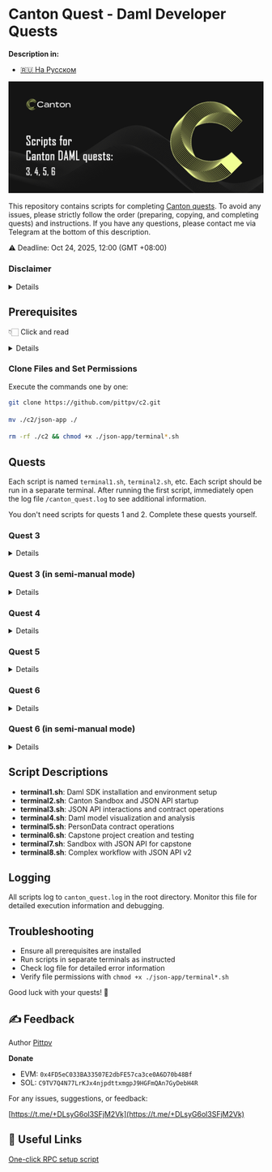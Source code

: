 # Canton Quest - Daml Developer Quests 

**Description in:**
- [🇷🇺 На Русском](https://github.com/pittpv/c2/tree/main/ "Русская версия описания")

![First screen](../other/Canton-Homepage-Hero-Banner.png)

This repository contains scripts for completing [Canton quests](https://earn.stackup.dev/campaigns/unlocking-canton-with-daml-unifying-traditional-and-crypto-markets-on-chain). To avoid any issues, please strictly follow the order (preparing, copying, and completing quests) and instructions. If you have any questions, please contact me via Telegram at the bottom of this description.

⚠️ Deadline: Oct 24, 2025, 12:00 (GMT +08:00)

### Disclaimer

<details>

These scripts were created **for educational purposes only** and are intended to **optimize routine task execution**.
Before using them, it is strongly recommended to **study the Canton Network materials** available on the **[StackUp](https://earn.stackup.dev/campaigns/unlocking-canton-with-daml-unifying-traditional-and-crypto-markets-on-chain)** platform.

The author is **not responsible** for any consequences resulting from the misuse of these scripts.

</details>

## Prerequisites

👇🏻 Click and read
<details>

### 1. Install Visual Studio Code

Download and install VS Code from: https://code.visualstudio.com/

### 2. Create Repository
![Create Repository](../other/Скриншот%2017-10-2025%20202938.jpg)

Enter any repository name:

![Repository Name](../other/Скриншот%2017-10-2025%20203049.jpg)

You can make it private:

![Private Repository](../other/Скриншот%2017-10-2025%20203127.jpg)

Click "Create repository":

![Create Button](../other/Скриншот%2017-10-2025%20203142.jpg)

Create an empty README file:

![Create README](../other/Скриншот%2017-10-2025%20203221.jpg)

Make initial commit:

![Initial Commit](../other/Скриншот%2017-10-2025%20203241.jpg)
![Commit Confirmation](../other/Скриншот%2017-10-2025%20203303.jpg)

### 3. Create GitHub Codespace
Click to create codespace:

![Create Codespace](../other/Скриншот%2017-10-2025%20203334.jpg)

Select previously created repository:

![Select Repository](../other/Скриншот%2017-10-2025%20203428.jpg)

Create codespace:

![Create Codespace](../other/Скриншот%2017-10-2025%20203453.jpg)

### 4. Install Daml Extension
When codespace is ready, install the Daml extension:
- Click extensions button (1)
- Search for "daml" (2)
- Click Install (3)

![Install Daml Extension](../other/Скриншот%2017-10-2025%20203551.jpg)

Agree and install:

![Install Confirmation](../other/Скриншот%2017-10-2025%20203625.jpg)

### 5. Connect Desktop VS Code
Click to open in desktop VS Code:

![Open in Desktop](../other/Скриншот%2017-10-2025%20203657.jpg)

Click "Open here":

![Open Here](../other/Скриншот%2017-10-2025%20203740.jpg)

Confirm in desktop:

![Desktop Confirmation](../other/Скриншот%2017-10-2025%20203803.jpg)

**Note:** The program will show several windows - agree to all prompts and install everything requested for GitHub connection.

</details>

### Clone Files and Set Permissions

Execute the commands one by one:
```bash
git clone https://github.com/pittpv/c2.git

mv ./c2/json-app ./

rm -rf ./c2 && chmod +x ./json-app/terminal*.sh
```

## Quests

Each script is named `terminal1.sh`, `terminal2.sh`, etc. Each script should be run in a separate terminal. After running the first script, immediately open the log file `/canton_quest.log` to see additional information.

You don't need scripts for quests 1 and 2. Complete these quests yourself.

### Quest 3

<details>

(Keep all terminals open until quest completion)

#### Terminal 1
Open terminal:

![Open Terminal](../other/Скриншот%2017-10-2025%20203925.jpg)

Run first script:
```bash
bash ./json-app/terminal1.sh
```

Wait for completion:

![Terminal 1 Complete](../other/Скриншот%2017-10-2025%20204715.jpg)

#### Terminal 2
Open new terminal and run:
```bash
bash ./json-app/terminal2.sh
```

Wait for messages:

![Terminal 2 Running](../other/Скриншот%2017-10-2025%20211721.jpg)

#### Terminal 3
Open new terminal and run:
```bash
bash ./json-app/terminal3.sh
```

Wait for completion:

![Terminal 3 Complete](../other/Скриншот%2017-10-2025%20224752.jpg)

**Screenshot requirements:**

- The last curl command
- Your full screen, including your taskbar (Windows / Linux) or dock (MacOS)
- The entire output of the command, including the contractId and templateId.

**Screenshot recommendations:**
- Expand file folder (1 on screenshot)
- Close log file (2 on screenshot)
- Scroll terminal window to this line (3 on screenshot)
- Resize window to show bottom area (4 on screenshot)

Save screenshot as: `C52Q3_YourStackupLogin.png` or `.jpg`

**Now press Ctrl+C in the second terminal and close all three terminals.**
</details>

### Quest 3 (in semi-manual mode)

<details>

https://github.com/pittpv/c2/blob/main/other/Canton-Q6-Manual-Guide.md

</details>

### Quest 4

<details>

Open new terminal and run:
```bash
bash ./json-app/terminal4.sh
```

Wait for completion:

![Terminal 4 Complete](../other/Скриншот%2018-10-2025%20104316.jpg)

Click on first "Script result" - a schema window will open. Check the box (2 on screenshot).

Hold Alt key and click button (1 on screenshot) to open new window (3 on screenshot).

![Terminal 4 details](../other/Скриншот%2018-10-2025%20104626.jpg)

Click on second "Script result" and drag the schema down. Check the box as in previous schema.

Repeat with third "Script result", don't forget to check the box.

Take full window screenshot - should look like:

![Quest 4 Result](../other/Скриншот%2018-10-2025%20104831.jpg)

**Screenshot requirements:**

- The code for token_test_1, token_test_2 and token_archive_exercise
- Script results of token_test_2
- Script results of token_archive_exercise
- Your full screen, including your taskbar (Windows / Linux) or dock (MacOS)

Save as: `C52Q4_YourStackupLogin.png` or `.jpg`

You can close the terminal.
</details>

### Quest 5

<details>

Open new terminal and run:
```bash
bash ./json-app/terminal5.sh
```

Wait for completion:

![Terminal 5 Complete](../other/Скриншот%2018-10-2025%20112605.jpg)

Open `PersonData.daml` file in folder (3 on screenshot).

Click on "Script result" (1 on screenshot). A schema window will open. Check the box (2 on screenshot).

Take full window screenshot - should match the example:

![Quest 5 Result](../other/Скриншот%2018-10-2025%20112605.jpg)

**Screenshot requirements:**

- The table for PersonData:PersonData. In particular, it must show the contact column.
- Show archived checkbox is checked
- Your full screen, including your taskbar (Windows / Linux) or dock (MacOS)

Save as: `C52Q5_YourStackupLogin.png` or `.jpg`

You can close the terminal.
</details>

### Quest 6

<details>

(Keep all terminals open until quest completion)

#### Terminal 1
Open new terminal and run:
```bash
bash ./json-app/terminal6.sh
```

Wait for completion:

![Terminal 6 Complete](../other/Скриншот%2018-10-2025%20192352.jpg)

#### Terminal 2
Open new terminal and run:
```bash
bash ./json-app/terminal7.sh
```

Wait for messages:

![Terminal 7 Running](../other/Скриншот%2018-10-2025%20192422.jpg)

#### Terminal 3
Open new terminal and run:
```bash
bash ./json-app/terminal8.sh
```

Wait for completion:

![Terminal 8 Complete](../other/Скриншот%2018-10-2025%20192518.jpg)

**Screenshot requirements:**

- The createArgument segment of the command curl -X POST 'http://localhost:7575/v2/commands/submit-and-wait-for-transaction' \-H "Content-Type: application/json" \-d @accept_trade.json | jq .
- Issuer is EUR_BANK, Owner is Bob
- Currency is EUR and amount is 100
- createdAt field shown clearly
- Your full screen, including your taskbar (Windows / Linux) or dock (MacOS)

**Screenshot recommendations:**

- Expand `capstone` folder
- Close log file
- Scroll terminal window to appropriate location

Save screenshot as: `C52Q6_YourStackupLogin.png` or `.jpg`

**Now press Ctrl+C in the seventh terminal and close all three terminals.**
</details>

### Quest 6 (in semi-manual mode)

<details>

https://github.com/pittpv/c2/blob/main/en/Canton-Q6-Manual-Guide.md

</details>

## Script Descriptions

- **terminal1.sh**: Daml SDK installation and environment setup
- **terminal2.sh**: Canton Sandbox and JSON API startup
- **terminal3.sh**: JSON API interactions and contract operations
- **terminal4.sh**: Daml model visualization and analysis
- **terminal5.sh**: PersonData contract operations
- **terminal6.sh**: Capstone project creation and testing
- **terminal7.sh**: Sandbox with JSON API for capstone
- **terminal8.sh**: Complex workflow with JSON API v2

## Logging

All scripts log to `canton_quest.log` in the root directory. Monitor this file for detailed execution information and debugging.

## Troubleshooting

- Ensure all prerequisites are installed
- Run scripts in separate terminals as instructed
- Check log file for detailed error information
- Verify file permissions with `chmod +x ./json-app/terminal*.sh`

Good luck with your quests! 🚀

## ✍️ Feedback

Author [Pittpv](https://x.com/pittpv)

**Donate**

- EVM: `0x4FD5eC033BA33507E2dbFE57ca3ce0A6D70b48Bf`
- SOL: `C9TV7Q4N77LrKJx4njpdttxmgpJ9HGFmQAn7GyDebH4R`

For any issues, suggestions, or feedback:

[https://t.me/+DLsyG6ol3SFjM2Vk](https://t.me/+DLsyG6ol3SFjM2Vk)

## 🔗 Useful Links

[One-click RPC setup script](https://github.com/pittpv/sepolia-auto-install "Quickly set up a Sepolia node for RPC")
